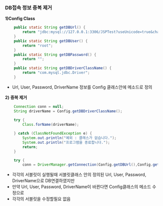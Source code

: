 ### DB접속 정보 중복 제거

**1\)Config Class**

```java
    public static String getDBUrl() {
        return "jdbc:mysql://127.0.0.1:3306/JSPTest?useUnicode=true&characterEncoding=utf8&autoReconnect=true&serverTimezone=Asia/Seoul&useOldAliasMetadataBehavior=true&zeroDateTimeNehavior=convertToNull";
    }
    public static String getDBUser() {
        return "root";
    }
    public static String getDBPassword() {
        return "";
    }
    public static String getDBDriverClassName() {
        return "com.mysql.jdbc.Driver";
    }
```

- Url, User, Password, DriverName 정보를 Config 클래스안에 메소드로 정의



**2\) 중복 제거**

```java
	Connection conn = null;
	String driverName = Config.getDBDriverClassName();
	
	try {
		Class.forName(driverName);

	} catch (ClassNotFoundException e) {
		System.out.println("예외 : 클래스가 없습니다.");
		System.out.println("프로그램을 종료합니다.");
		return;
	}

	try {
		conn = DriverManager.getConnection(Config.getDBUrl(),Config.getDBUser(),Config.getDBPassword());
```

- 각각의 서블릿이 실행될때  서블릿클래스 안의 정의된 Url, User, Password, DriverName으로 DB연결하였지만
- 만약 Url, User, Password, DriverName이 바뀐다면 Config클래스의 메소드 수정으로 
- 각각의 서블릿을 수정할필요 없음
